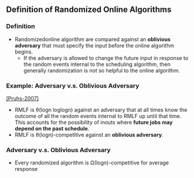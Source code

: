 ## Definition of Randomized Online Algorithms

### Definition
- Randomizedonline algorithm are compared against an **oblivious adversary** that must specify the input before the online algorithm begins.
  - If the adversary is allowed to change the future input in response to the random events internal to the scheduling algorithm, then generally randomization is not so helpful to the online algorithm.


### Example: Adversary v.s. Oblivious Adversary
[[Pruhs-2007]](../../papers/Pruhs07_competitive-online-scheduling.md)
- RMLF is &theta;(logn loglogn) against an adversary that at all times know the outcome of all the random events internal to RMLF up until that time. This accounts for the possibility of inouts where **future jobs may depend on the past schedule**.
- RMLF is &theta;(logn)-competitive against an **oblivious adversary**.

### Adversary v.s. Oblivious Adversary
- Every randomized algorithm is &Omega;(logn)-competitive for average response 
